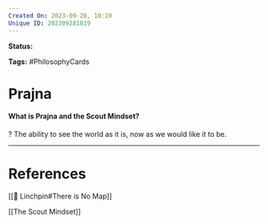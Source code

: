 ```yaml
---
Created On: 2023-09-28, 10:19
Unique ID: 202309281019
---
```

**Status:**  

**Tags:** #PhilosophyCards 

# Prajna

#### What is Prajna and the Scout Mindset?
?
The ability to see the world as it is, now as we would like it to be.
<!--SR:!2023-11-28,43,270-->



---
# References

[[🔩 Linchpin#There is No Map]]

[[The Scout Mindset]] 